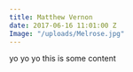 ```yaml
---
title: Matthew Vernon
date: 2017-06-16 11:01:00 Z
Image: "/uploads/Melrose.jpg"
---
```


yo yo yo this is some content